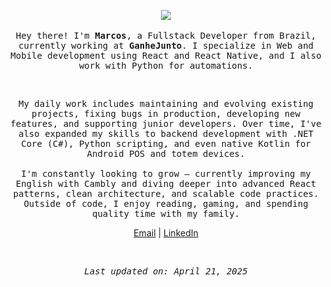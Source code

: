 <p align="center">
  <img src="https://img.icons8.com/color/26/000000/github-2.png"/>
  <br><br>
  <samp>
    Hey there! I'm <strong>Marcos</strong>, a Fullstack Developer from Brazil, currently working at <strong>GanheJunto</strong>. I specialize in Web and Mobile development using React and React Native, and I also work with Python for automations.
  </samp>
</p>

<br/>

<p align="center">
  <samp>
    My daily work includes maintaining and evolving existing projects, fixing bugs in production, developing new features, and supporting junior developers. Over time, I've also expanded my skills to backend development with .NET Core (C#), Python scripting, and even native Kotlin for Android POS and totem devices.
    <br/><br/>
    I'm constantly looking to grow — currently improving my English with Cambly and diving deeper into advanced React patterns, clean architecture, and scalable code practices. Outside of code, I enjoy reading, gaming, and spending quality time with my family.
  </samp>
</p>

<p align="center">
  <a href="mailto:markusuuuu@gmail.com">Email</a> |
  <a href="https://www.linkedin.com/in/marcos-willian-977311188/">LinkedIn</a>
</p>

<br/>

<p align="center">
  <samp>
    <i>Last updated on: April 21, 2025</i>
  </samp>
</p>
